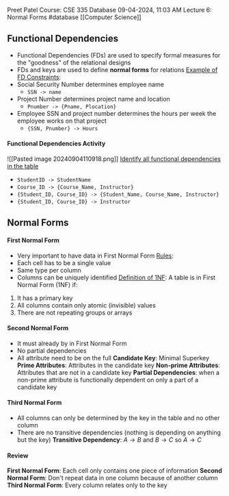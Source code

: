 Preet Patel
Course: CSE 335 Database
09-04-2024, 11:03 AM
Lecture 6: Normal Forms
#database 
[[Computer Science]]

## Functional Dependencies
- Functional Dependencies (FDs) are used to specify formal measures for the "goodness" of the relational designs
- FDs and keys are used to define **normal forms** for relations
<u>Example of FD Constraints</u>:
- Social Security Number determines employee name
	- `SSN -> name`
- Project Number determines project name and location
	- `Pnumber -> {Pname, Plocation}`
- Employee SSN and project number determines the hours per week the employee works on that project
	- `{SSN, Pnumber} -> Hours`
#### Functional Dependencies Activity
![[Pasted image 20240904110918.png]]
<u>Identify all functional dependencies in the table</u>
- `StudentID -> StudentName`
- `Course_ID -> {Course_Name, Instructor}`
- `{Student_ID, Course_ID} -> {Student_Name, Course_Name, Instructor}`
- `{Student_ID, Course_ID} -> Instructor`

## Normal Forms
#### First Normal Form
- Very important to have data in First Normal Form
<u>Rules</u>:
- Each cell has to be a single value
- Same type per column
- Columns can be uniquely identified
<u>Definition of 1NF</u>:
A table is in First Normal Form (1NF) if:
1. It has a primary key
2. All columns contain only atomic (invisible) values
3. There are not repeating groups or arrays
#### Second Normal Form
- It must already by in First Normal Form
- No partial dependencies
- All attribute need to be on the full 
**Candidate Key**: Minimal Superkey
**Prime Attributes**: Attributes in the candidate key
**Non-prime Attributes**: Attributes that are not in a candidate key 
**Partial Dependencies**: when a non-prime attribute is functionally dependent on only a part of a candidate key

#### Third Normal Form
- All columns can only be determined by the key in the table and no other column
- There are no transitive dependencies (nothing is depending on anything but the key)
**Transitive Dependency**: $A\rightarrow B$ and $B \rightarrow C$ so $A \rightarrow C$

#### Review
**First Normal Form**: Each cell only contains one piece of information
**Second Normal Form**: Don't repeat data in one column because of another column
**Third Normal Form**: Every column relates only to the key
